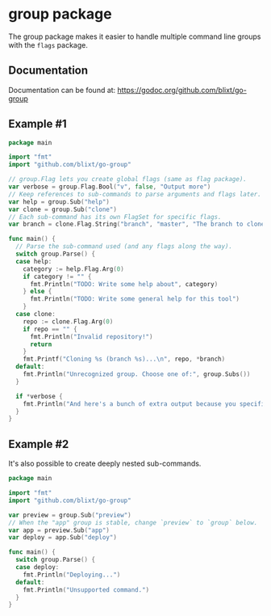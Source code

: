 group package
=============

The group package makes it easier to handle multiple command line groups
with the `flags` package.


Documentation
-------------

Documentation can be found at: https://godoc.org/github.com/blixt/go-group


Example #1
----------

```go
package main

import "fmt"
import "github.com/blixt/go-group"

// group.Flag lets you create global flags (same as flag package).
var verbose = group.Flag.Bool("v", false, "Output more")
// Keep references to sub-commands to parse arguments and flags later.
var help = group.Sub("help")
var clone = group.Sub("clone")
// Each sub-command has its own FlagSet for specific flags.
var branch = clone.Flag.String("branch", "master", "The branch to clone")

func main() {
  // Parse the sub-command used (and any flags along the way).
  switch group.Parse() {
  case help:
    category := help.Flag.Arg(0)
    if category != "" {
      fmt.Println("TODO: Write some help about", category)
    } else {
      fmt.Println("TODO: Write some general help for this tool")
    }
  case clone:
    repo := clone.Flag.Arg(0)
    if repo == "" {
      fmt.Println("Invalid repository!")
      return
    }
    fmt.Printf("Cloning %s (branch %s)...\n", repo, *branch)
  default:
    fmt.Println("Unrecognized group. Choose one of:", group.Subs())
  }

  if *verbose {
    fmt.Println("And here's a bunch of extra output because you specified -v.")
  }
}
```


Example #2
----------

It's also possible to create deeply nested sub-commands.

```go
package main

import "fmt"
import "github.com/blixt/go-group"

var preview = group.Sub("preview")
// When the "app" group is stable, change `preview` to `group` below.
var app = preview.Sub("app")
var deploy = app.Sub("deploy")

func main() {
  switch group.Parse() {
  case deploy:
    fmt.Println("Deploying...")
  default:
    fmt.Println("Unsupported command.")
  }
}
```